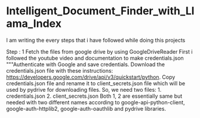# Intelligent_Document_Finder_with_Llama_Index


I am writing the every steps that i have followed while doing this projects 


Step : 1
  Fetch the files from google drive by using GoogleDriveReader
        First i followed the youtube video and documentation to make credentials.json 
        """Authenticate with Google and save credentials.
        Download the credentials.json file with these instructions: https://developers.google.com/drive/api/v3/quickstart/python.
            Copy credentials.json file and rename it to client_secrets.json file which will be used by pydrive for downloading files.
            So, we need two files:
                1. credentials.json
                2. client_secrets.json
            Both 1, 2 are essentially same but needed with two different names according to google-api-python-client, google-auth-httplib2, google-auth-oauthlib and pydrive libraries.

        
